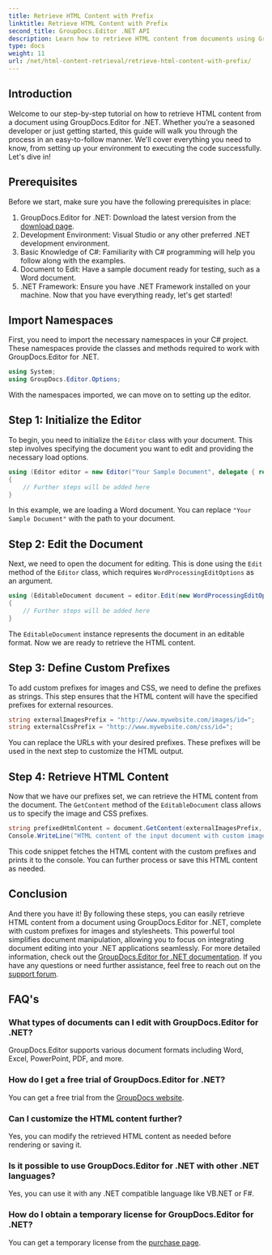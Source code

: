 ```yaml
---
title: Retrieve HTML Content with Prefix
linktitle: Retrieve HTML Content with Prefix
second_title: GroupDocs.Editor .NET API
description: Learn how to retrieve HTML content from documents using GroupDocs.Editor for .NET with custom prefixes for images and stylesheets. Step-by-step guide included.
type: docs
weight: 11
url: /net/html-content-retrieval/retrieve-html-content-with-prefix/
---
```

## Introduction
Welcome to our step-by-step tutorial on how to retrieve HTML content from a document using GroupDocs.Editor for .NET. Whether you’re a seasoned developer or just getting started, this guide will walk you through the process in an easy-to-follow manner. We'll cover everything you need to know, from setting up your environment to executing the code successfully. Let's dive in!
## Prerequisites
Before we start, make sure you have the following prerequisites in place:
1. GroupDocs.Editor for .NET: Download the latest version from the [download page](https://releases.groupdocs.com/editor/net/).
2. Development Environment: Visual Studio or any other preferred .NET development environment.
3. Basic Knowledge of C#: Familiarity with C# programming will help you follow along with the examples.
4. Document to Edit: Have a sample document ready for testing, such as a Word document.
5. .NET Framework: Ensure you have .NET Framework installed on your machine.
Now that you have everything ready, let's get started!
## Import Namespaces
First, you need to import the necessary namespaces in your C# project. These namespaces provide the classes and methods required to work with GroupDocs.Editor for .NET.
```csharp
using System;
using GroupDocs.Editor.Options;
```
With the namespaces imported, we can move on to setting up the editor.
## Step 1: Initialize the Editor
To begin, you need to initialize the `Editor` class with your document. This step involves specifying the document you want to edit and providing the necessary load options.
```csharp
using (Editor editor = new Editor("Your Sample Document", delegate { return new WordProcessingLoadOptions(); }))
{
    // Further steps will be added here
}
```
In this example, we are loading a Word document. You can replace `"Your Sample Document"` with the path to your document.
## Step 2: Edit the Document
Next, we need to open the document for editing. This is done using the `Edit` method of the `Editor` class, which requires `WordProcessingEditOptions` as an argument.
```csharp
using (EditableDocument document = editor.Edit(new WordProcessingEditOptions()))
{
    // Further steps will be added here
}
```
The `EditableDocument` instance represents the document in an editable format. Now we are ready to retrieve the HTML content.
## Step 3: Define Custom Prefixes
To add custom prefixes for images and CSS, we need to define the prefixes as strings. This step ensures that the HTML content will have the specified prefixes for external resources.
```csharp
string externalImagesPrefix = "http://www.mywebsite.com/images/id=";
string externalCssPrefix = "http://www.mywebsite.com/css/id=";
```
You can replace the URLs with your desired prefixes. These prefixes will be used in the next step to customize the HTML output.
## Step 4: Retrieve HTML Content
Now that we have our prefixes set, we can retrieve the HTML content from the document. The `GetContent` method of the `EditableDocument` class allows us to specify the image and CSS prefixes.
```csharp
string prefixedHtmlContent = document.GetContent(externalImagesPrefix, externalCssPrefix);
Console.WriteLine("HTML content of the input document with custom image and stylesheet prefixes: {0}", prefixedHtmlContent);
```
This code snippet fetches the HTML content with the custom prefixes and prints it to the console. You can further process or save this HTML content as needed.
## Conclusion
And there you have it! By following these steps, you can easily retrieve HTML content from a document using GroupDocs.Editor for .NET, complete with custom prefixes for images and stylesheets. This powerful tool simplifies document manipulation, allowing you to focus on integrating document editing into your .NET applications seamlessly.
For more detailed information, check out the [GroupDocs.Editor for .NET documentation](https://reference.groupdocs.com/editor/net/). If you have any questions or need further assistance, feel free to reach out on the [support forum](https://forum.groupdocs.com/c/editor/20).
## FAQ's
### What types of documents can I edit with GroupDocs.Editor for .NET?
GroupDocs.Editor supports various document formats including Word, Excel, PowerPoint, PDF, and more.
### How do I get a free trial of GroupDocs.Editor for .NET?
You can get a free trial from the [GroupDocs website](https://releases.groupdocs.com/).
### Can I customize the HTML content further?
Yes, you can modify the retrieved HTML content as needed before rendering or saving it.
### Is it possible to use GroupDocs.Editor for .NET with other .NET languages?
Yes, you can use it with any .NET compatible language like VB.NET or F#.
### How do I obtain a temporary license for GroupDocs.Editor for .NET?
You can get a temporary license from the [purchase page](https://purchase.groupdocs.com/temporary-license/).

